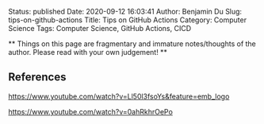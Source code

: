 Status: published
Date: 2020-09-12 16:03:41
Author: Benjamin Du
Slug: tips-on-github-actions
Title: Tips on GitHub Actions
Category: Computer Science
Tags: Computer Science, GitHub Actions, CICD

**
Things on this page are fragmentary and immature notes/thoughts of the author.
Please read with your own judgement!
**


## References

https://www.youtube.com/watch?v=Ll50l3fsoYs&feature=emb_logo

https://www.youtube.com/watch?v=0ahRkhrOePo